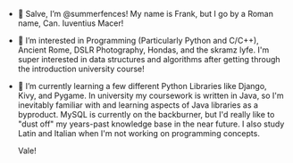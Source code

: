 - 👋 Salve, I’m @summerfences! My name is Frank, but I go by a Roman name, Can. Iuventius Macer! 
- 👀 I’m interested in Programming (Particularly Python and C/C++), Ancient Rome, DSLR Photography, Hondas, and the skramz lyfe. I'm super interested in data structures and algorithms after getting through the introduction university course!
- 🌱 I’m currently learning a few different Python Libraries like Django, Kivy, and Pygame. In university my coursework is written in Java, so I'm inevitably familiar with and learning aspects of Java libraries as a byproduct. MySQL is currently on the backburner, but I'd really like to "dust off" my years-past knowledge base in the near future. I also study Latin and Italian when I'm not working on programming concepts.

    Vale!
<!---
summerfences/summerfences is a ✨ special ✨ repository because its `README.md` (this file) appears on your GitHub profile.
You can click the Preview link to take a look at your changes.
--->

